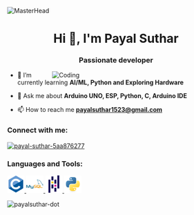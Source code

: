 ![MasterHead](https://user-images.githubusercontent.com/74038190/235224431-e8c8c12e-6826-47f1-89fb-2ddad83b3abf.gif)
<h1 align="center">Hi 👋, I'm Payal Suthar</h1>
<h3 align="center">Passionate developer</h3>
<img align="right" alt="Coding" width="400" src=https://user-images.githubusercontent.com/74038190/225813708-98b745f2-7d22-48cf-9150-083f1b00d6c9.gif>

- 🌱 I’m currently learning **AI/ML, Python and Exploring Hardware**

- 💬 Ask me about **Arduino UNO, ESP, Python, C, Arduino IDE**

- 📫 How to reach me **payalsuthar1523@gmail.com**

<h3 align="left">Connect with me:</h3>
<p align="left">
<a href="https://linkedin.com/in/payal-suthar-5aa876277" target="blank"><img align="center" src="https://raw.githubusercontent.com/rahuldkjain/github-profile-readme-generator/master/src/images/icons/Social/linked-in-alt.svg" alt="payal-suthar-5aa876277" height="30" width="40" /></a>
</p>

<h3 align="left">Languages and Tools:</h3>
<p align="left"> <a href="https://www.cprogramming.com/" target="_blank" rel="noreferrer"> <img src="https://raw.githubusercontent.com/devicons/devicon/master/icons/c/c-original.svg" alt="c" width="40" height="40"/> </a> <a href="https://www.mysql.com/" target="_blank" rel="noreferrer"> <img src="https://raw.githubusercontent.com/devicons/devicon/master/icons/mysql/mysql-original-wordmark.svg" alt="mysql" width="40" height="40"/> </a> <a href="https://pandas.pydata.org/" target="_blank" rel="noreferrer"> <img src="https://raw.githubusercontent.com/devicons/devicon/2ae2a900d2f041da66e950e4d48052658d850630/icons/pandas/pandas-original.svg" alt="pandas" width="40" height="40"/> </a> <a href="https://www.python.org" target="_blank" rel="noreferrer"> <img src="https://raw.githubusercontent.com/devicons/devicon/master/icons/python/python-original.svg" alt="python" width="40" height="40"/> </a> </p>

<p><img align="center" src="https://github-readme-stats.vercel.app/api/top-langs?username=payalsuthar-dot&show_icons=true&locale=en&layout=compact" alt="payalsuthar-dot" /></p>

